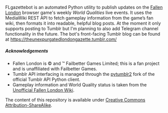 FLgazettebot is an automated Python utility to publish updates on the [Fallen London](https://www.fallenlondon.com/) browser game's weekly *World Qualities* live events. It uses the MediaWiki REST API to fetch gameplay information from the game’s fan wiki, then formats it into readable, helpful blog posts. At the moment it only supports posting to Tumblr but I'm planning to also add Telegram channel functionality in the future. The bot's front-facing Tumblr blog can be found at https://theunexpurgatedlondongazette.tumblr.com/
##### Acknowledgements
- Fallen London is © and ™ Failbetter Games Limited; this is a fan project and is unaffiliated with Failbetter Games.
- Tumblr API interfacing is managed through the [pytumblr2](https://github.com/nostalgebraist/pytumblr2/) fork of the official Tumblr API Python client.
- Gameplay information and World Quality status is taken from the [Unofficial Fallen London Wiki](https://fallenlondon.wiki).

The content of this repository is available under [Creative Commons Attribution-ShareAlike](https://creativecommons.org/licenses/by-sa/3.0/).